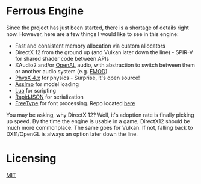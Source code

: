 # Ferrous Engine
Since the project has just been started, there is a shortage of details right now. However, here are a few things I would like to see in this engine:  
 * Fast and consistent memory allocation via custom allocators
 * DirectX 12 from the ground up (and Vulkan later down the line)  - SPIR-V for shared shader code between APIs
 * XAudio2 and/or [OpenAL](https://www.openal.org/) audio, with abstraction to switch between them or another audio system (e.g. [FMOD](https://www.fmod.com/))  
 * [PhysX 4.x](https://github.com/NVIDIAGameWorks/PhysX) for physics - Surprise, it's open source!
 * [AssImp](http://www.assimp.org/) for model loading  
 * [Lua](https://www.lua.org/) for scripting
 * [RapidJSON](http://rapidjson.org/) for serialization
 * [FreeType](https://www.freetype.org/) for font processing. Repo located [here](https://git.savannah.gnu.org/cgit/freetype/)

You may be asking, why DirectX 12? 
Well, it's adoption rate is finally picking up speed. By the time the engine is usable in a game, DirectX12 should be much more commonplace. The same goes for Vulkan. If not, falling back to DX11/OpenGL is always an option later down the line.

# Licensing
[MIT](https://github.com/Syncaidius/MoltenEngine/blob/master/LICENSE)